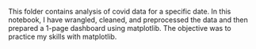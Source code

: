 This folder contains analysis of covid data for a specific date. In this notebook, I have wrangled, cleaned, and preprocessed the data and then prepared a 1-page dashboard using matplotlib. The objective was to practice my skills with matplotlib.

